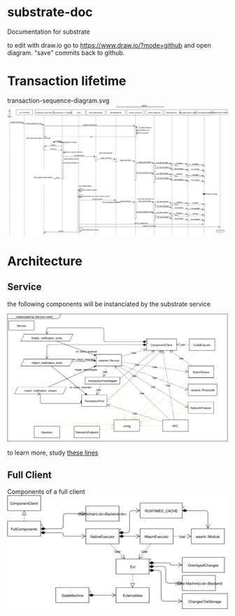 # substrate-doc
Documentation for substrate

to edit with draw.io go to https://www.draw.io/?mode=github
and open diagram. "save" commits back to github.

# Transaction lifetime 
transaction-sequence-diagram.svg
![Diagram](./transaction-sequence-diagram.svg)

# Architecture

## Service
the following components will be instanciated by the substrate service

![Diagram](./ServiceInstance.svg)

to learn more, study [these lines](https://github.com/paritytech/substrate/blob/7c95fb0bfd0b204e1200bf7e270538ba5e61e063/core/service/src/lib.rs#L94)

## Full Client
Components of a full client
![Diagram](./FullComponents.svg)
